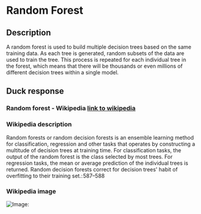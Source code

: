 



# Random Forest

## Description


A random forest is used to build multiple decision trees based on the same training data. As each tree is generated, random subsets of the data are used to train the tree. This process is repeated for each individual tree in the forest, which means that there will be thousands or even millions of different decision trees within a single model.

## Duck response

### Random forest - Wikipedia [link to wikipedia](https://en.wikipedia.org/wiki/Random_forest)

### Wikipedia description


Random forests or random decision forests is an ensemble learning method for classification, regression and other tasks that operates by constructing a multitude of decision trees at training time. For classification tasks, the output of the random forest is the class selected by most trees. For regression tasks, the mean or average prediction of the individual trees is returned. Random decision forests correct for decision trees' habit of overfitting to their training set.: 587–588 

### Wikipedia image


![Image: ](https://tse2.mm.bing.net/th?id=OIP.yz_RxanyFvfigxErOA_VYAHaDx&pid=Api)
